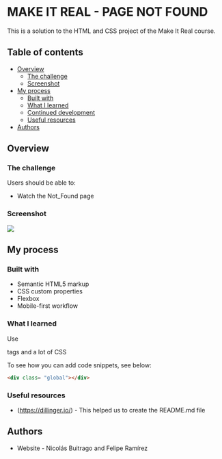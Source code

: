 # MAKE IT REAL - PAGE NOT FOUND
This is a solution to the HTML and CSS project of the Make It Real course.

## Table of contents

- [Overview](#overview)
  - [The challenge](#the-challenge)
  - [Screenshot](#screenshot)
- [My process](#my-process)
  - [Built with](#built-with)
  - [What I learned](#what-i-learned)
  - [Continued development](#continued-development)
  - [Useful resources](#useful-resources)
- [Authors](#Authors)



## Overview

### The challenge

Users should be able to:

- Watch the Not_Found page

### Screenshot

![](./screenshot.jpg)




## My process

### Built with

- Semantic HTML5 markup
- CSS custom properties
- Flexbox
- Mobile-first workflow

### What I learned

Use <div> tags and a lot of CSS

To see how you can add code snippets, see below:

```html
<div class= "global"></div>
```

### Useful resources

- (https://dillinger.io/) - This helped us to create the README.md file


## Authors

- Website - Nicolás Buitrago and Felipe Ramírez


